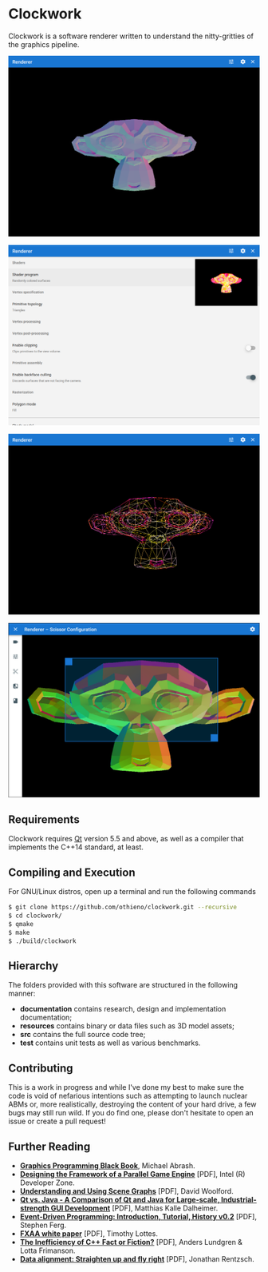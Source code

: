 Clockwork
=========

Clockwork is a software renderer written to understand the nitty-gritties of the graphics pipeline.

<p align="center"><img src="/documentation/showcase/figure.1.png?raw=true" alt="Blender's Suzanne rendered in Clockwork."></p>
<p align="center"><img src="/documentation/showcase/figure.2.png?raw=true" alt="Configuring Clockwork's rendering context."></p>
<p align="center"><img src="/documentation/showcase/figure.3.png?raw=true" alt="Blender's Suzanne rendered (wireframe) in Clockwork."></p>
<p align="center"><img src="/documentation/showcase/figure.4.png?raw=true" alt="Adjusting the renderer's scissor box."></p>


Requirements
------------

Clockwork requires [Qt](https://qt.io/) version 5.5 and above, as well as a compiler that implements the C++14 standard, at least.


Compiling and Execution
-----------------------

For GNU/Linux distros, open up a terminal and run the following commands

```sh
$ git clone https://github.com/othieno/clockwork.git --recursive
$ cd clockwork/
$ qmake
$ make
$ ./build/clockwork
```


Hierarchy
---------
The folders provided with this software are structured in the following manner:
* __documentation__ contains research, design and implementation documentation;
* __resources__ contains binary or data files such as 3D model assets;
* __src__ contains the full source code tree;
* __test__ contains unit tests as well as various benchmarks.


Contributing
------------

This is a work in progress and while I've done my best to make sure the code is void of nefarious intentions such as attempting to launch nuclear ABMs or, more realistically, destroying the content of your hard drive, a few bugs may still run wild. If you do find one, please don't hesitate to open an issue
or create a pull request!


Further Reading
---------------

- [__Graphics Programming Black Book__][abrash], Michael Abrash.
- [__Designing the Framework of a Parallel Game Engine__][intel] [PDF], Intel (R) Developer Zone.
- [__Understanding and Using Scene Graphs__][woolford] [PDF], David Woolford.
- [__Qt vs. Java - A Comparison of Qt and Java for Large-scale, Industrial-strength GUI Development__][dalheimer] [PDF], Matthias Kalle Dalheimer.
- [__Event-Driven Programming: Introduction, Tutorial, History v0.2__][ferg] [PDF], Stephen Ferg.
- [__FXAA white paper__][lottes] [PDF], Timothy Lottes.
- [__The Inefficiency of C++ Fact or Fiction?__][lundgren-frimanson] [PDF], Anders Lundgren & Lotta Frimanson.
- [__Data alignment: Straighten up and fly right__][rentzsch] [PDF], Jonathan Rentzsch.

[abrash]: https://github.com/othieno/GPBB
[intel]: /documentation/research/Designing%20the%20Framework%20of%20a%20Parallel%20Game%20Engine.pdf?raw=true
[woolford]: /documentation/research/Understanding%20and%20Using%20Scene%20Graphs.pdf?raw=true
[dalheimer]: /documentation/research/Qt%20vs.%20Java%20-%20A%20Comparison%20of%20Qt%20and%20Java%20for%20Large-scale%2C%20Industrial-strength%20GUI%20Development.pdf?raw=true
[ferg]: /documentation/research/Event-Driven%20Programming.pdf?raw=true
[lottes]: /documentation/research/FXAA%20white%20paper.pdf?raw=true
[lundgren-frimanson]: /documentation/research/The%20Inefficiency%20of%20C++%20Fact%20or%20Fiction?.pdf?raw=true
[rentzsch]: /documentation/research/Data%20alignment:%20Straighten%20up%20and%20fly%20right.pdf?raw=true

